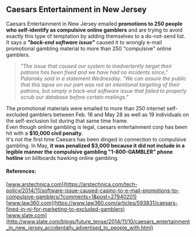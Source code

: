 ## Caesars Entertainment in New Jersey

Caesars Entertainment in New Jersey emailed **promotions to 250 people who self-identify as compulsive online gamblers** and are trying to avoid exactly this type of temptation by adding themselves to a do-not-send list.
<br>
It says a ***"back-end software issue"*** caused it to wrongly e-mail promotional gambling material to more than 250 "compulsive" online gamblers.
<br>
> *"The issue that caused our system to inadvertently target their patrons has been fixed and we have had no incidents since," Palansky said in a statement Wednesday. "We can assure the public that this lapse on our part was not an intentional targeting of their patrons, but simply a back-end software issue that failed to properly scrub our database before certain mailings."*

The promotional materials were emailed to more than 250 internet self-excluded gamblers between Feb. 16 and May 28 as well as 19 individuals on the self-exclusion list during that same time frame.
<br>
Even though online gambling is legal, caesars entertainment corp has been hit with a **$10,000 civil penalty**.
<br>
It's not the first time Caesars has been dinged in connection to compulsive gambling. In May, **it was penalized $3,000 because it did not include in a legible manner the compulsive gambling "1-800-GAMBLER" phone hotline** on billboards hawking online gambling.
<br>
#### References:
[www.arstechnica.com](https://arstechnica.com/tech-policy/2014/11/software-issue-caused-casino-to-e-mail-promotions-to-compulsive-gamblers/?comments=1&post=27940201)
<br>
[www.law360.com](https://www.law360.com/articles/593831/caesars-fined-in-nj-for-marketing-to-excluded-gamblers)
<br>
[www.slate.com](http://www.slate.com/blogs/future_tense/2014/11/10/caesars_entertainment_in_new_jersey_accidentally_advertised_to_people_with.html)

